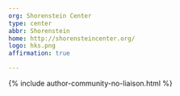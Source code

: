 ```yaml
---
org: Shorenstein Center
type: center
abbr: Shorenstein
home: http://shorensteincenter.org/
logo: hks.png
affirmation: true

---
```


{% include author-community-no-liaison.html %}
